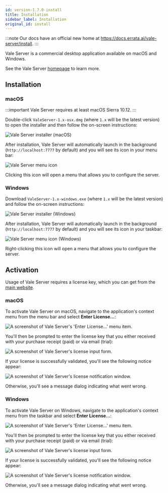 ```yaml
---
id: version-1.7.0-install
title: Installation
sidebar_label: Installation
original_id: install
---
```


:::note
Our docs have an official new home at https://docs.errata.ai/vale-server/install.
:::

Vale Server is a commercial desktop application available on macOS and Windows.

See the Vale Server [homepage](https://errata.ai/vale-server/) to learn more.

## Installation

### macOS

:::important
Vale Server requires at least macOS Sierra 10.12.
:::

Double-click `ValeServer-1.x-osx.dmg` (where `1.x` will be the latest version) to open the installer and then follow the on-screen instructions:

![Vale Server installer (macOS)](assets/ui/macOS/installer.png)

After installation, Vale Server will automatically launch in the background (`http://localhost:7777` by default) and you will see its icon in your menu
bar:

![Vale Server menu icon](assets/ui/macOS/menu.png)

Clicking this icon will open a menu that allows you to
configure the server.

### Windows

Download `ValeServer-1.x-windows.exe` (where `1.x` will be the latest version) and follow the on-screen instructions:

![Vale Server installer (Windows)](assets/ui/Windows/installer.png)

After installation, Vale Server will automatically launch in the background (`http://localhost:7777` by default) and you will see its icon in your taskbar:

![Vale Server menu icon (Windows)](assets/ui/Windows/taskbar2.png)

Right-clicking this icon will open a menu that allows you to configure the server.

## Activation

Usage of Vale Server requires a license key, which you can get from the [main website](https://errata.ai/vale-server/#puchase).

### macOS

To activate Vale Server on macOS, navigate to the application's context menu from the menu bar and select **Enter License...**:

<img src="assets/ui/macOS/enter-license.png" class="small" alt="A screenshot of Vale Server's 'Enter License...' menu item.">

You'll then be prompted to enter the license key that you either received with your purchase receipt (paid) or via email (trial):

<img src="assets/ui/macOS/license-input.png" class="small" alt="A screenshot of Vale Server's license input form.">

If your license is successfully validated, you'll see the following notice appear:

<img src="assets/ui/macOS/valid-license.png" class="small" alt="A screenshot of Vale Server's license notification window.">

Otherwise, you'll see a message dialog indicating what went wrong.

### Windows

To activate Vale Server on Windows, navigate to the application's context menu from the taskbar and select **Enter License...**:

<img src="assets/ui/Windows/enter-license.png" class="small" alt="A screenshot of Vale Server's 'Enter License...' menu item.">

You'll then be prompted to enter the license key that you either received with your purchase receipt (paid) or via email (trial):

<img src="assets/ui/Windows/license-input.png" class="small" alt="A screenshot of Vale Server's license input form.">

If your license is successfully validated, you'll see the following notice appear:

<img src="assets/ui/Windows/valid-license.png" class="small" alt="A screenshot of Vale Server's license notification window.">

Otherwise, you'll see a message dialog indicating what went wrong.
